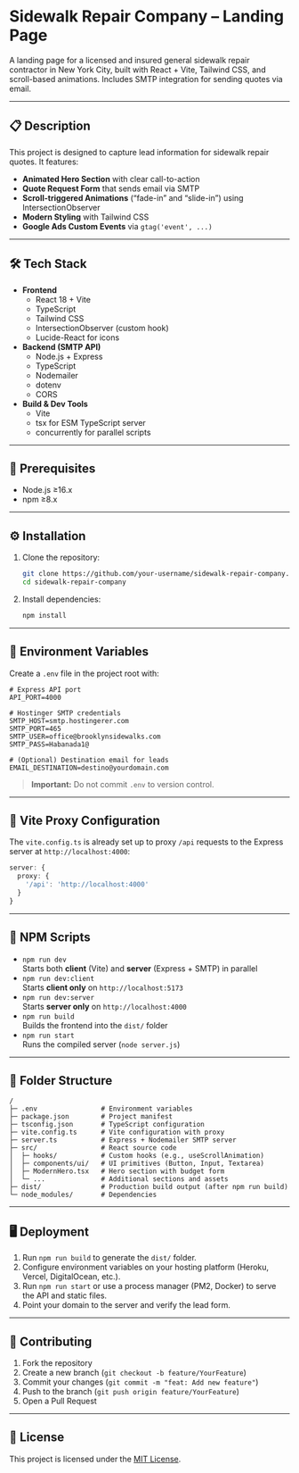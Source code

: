 # Sidewalk Repair Company – Landing Page

A landing page for a licensed and insured general sidewalk repair contractor in New York City, built with React + Vite, Tailwind CSS, and scroll-based animations. Includes SMTP integration for sending quotes via email.

---

## 📋 Description

This project is designed to capture lead information for sidewalk repair quotes. It features:

- **Animated Hero Section** with clear call-to-action  
- **Quote Request Form** that sends email via SMTP  
- **Scroll-triggered Animations** (“fade-in” and “slide-in”) using IntersectionObserver  
- **Modern Styling** with Tailwind CSS  
- **Google Ads Custom Events** via `gtag('event', ...)`

---

## 🛠️ Tech Stack

- **Frontend**
  - React 18 + Vite  
  - TypeScript  
  - Tailwind CSS  
  - IntersectionObserver (custom hook)  
  - Lucide-React for icons  
- **Backend (SMTP API)**
  - Node.js + Express  
  - TypeScript  
  - Nodemailer  
  - dotenv  
  - CORS  
- **Build & Dev Tools**
  - Vite  
  - tsx for ESM TypeScript server  
  - concurrently for parallel scripts  

---

## 🚀 Prerequisites

- Node.js ≥16.x  
- npm ≥8.x  

---

## ⚙️ Installation

1. Clone the repository:
   ```bash
   git clone https://github.com/your-username/sidewalk-repair-company.git
   cd sidewalk-repair-company
   ```
2. Install dependencies:
   ```bash
   npm install
   ```

---

## 🔧 Environment Variables

Create a `.env` file in the project root with:

```dotenv
# Express API port
API_PORT=4000

# Hostinger SMTP credentials
SMTP_HOST=smtp.hostingerer.com
SMTP_PORT=465
SMTP_USER=office@brooklynsidewalks.com
SMTP_PASS=Habanada1@

# (Optional) Destination email for leads
EMAIL_DESTINATION=destino@yourdomain.com
```

> **Important:** Do not commit `.env` to version control.

---

## 📡 Vite Proxy Configuration

The `vite.config.ts` is already set up to proxy `/api` requests to the Express server at `http://localhost:4000`:

```ts
server: {
  proxy: {
    '/api': 'http://localhost:4000'
  }
}
```

---

## 🔄 NPM Scripts

- `npm run dev`  
  Starts both **client** (Vite) and **server** (Express + SMTP) in parallel  
- `npm run dev:client`  
  Starts **client only** on `http://localhost:5173`  
- `npm run dev:server`  
  Starts **server only** on `http://localhost:4000`  
- `npm run build`  
  Builds the frontend into the `dist/` folder  
- `npm run start`  
  Runs the compiled server (`node server.js`)

---

## 📂 Folder Structure

```
/
├─ .env                # Environment variables
├─ package.json        # Project manifest
├─ tsconfig.json       # TypeScript configuration
├─ vite.config.ts      # Vite configuration with proxy
├─ server.ts           # Express + Nodemailer SMTP server
├─ src/                # React source code
│  ├─ hooks/           # Custom hooks (e.g., useScrollAnimation)
│  ├─ components/ui/   # UI primitives (Button, Input, Textarea)
│  ├─ ModernHero.tsx   # Hero section with budget form
│  └─ ...              # Additional sections and assets
├─ dist/               # Production build output (after npm run build)
└─ node_modules/       # Dependencies
```

---

## 🖥️ Deployment

1. Run `npm run build` to generate the `dist/` folder.  
2. Configure environment variables on your hosting platform (Heroku, Vercel, DigitalOcean, etc.).  
3. Run `npm run start` or use a process manager (PM2, Docker) to serve the API and static files.  
4. Point your domain to the server and verify the lead form.

---

## 🤝 Contributing

1. Fork the repository  
2. Create a new branch (`git checkout -b feature/YourFeature`)  
3. Commit your changes (`git commit -m "feat: Add new feature"`)  
4. Push to the branch (`git push origin feature/YourFeature`)  
5. Open a Pull Request

---

## 📄 License

This project is licensed under the [MIT License](LICENSE).
